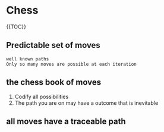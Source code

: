 # Chess

{{TOC}}

## Predictable set of moves
	well known paths
	Only so many moves are possible at each iteration
## the chess book of moves
1. Codify all possibilities
1. The path you are on may have a outcome that is inevitable

## all moves have a traceable path